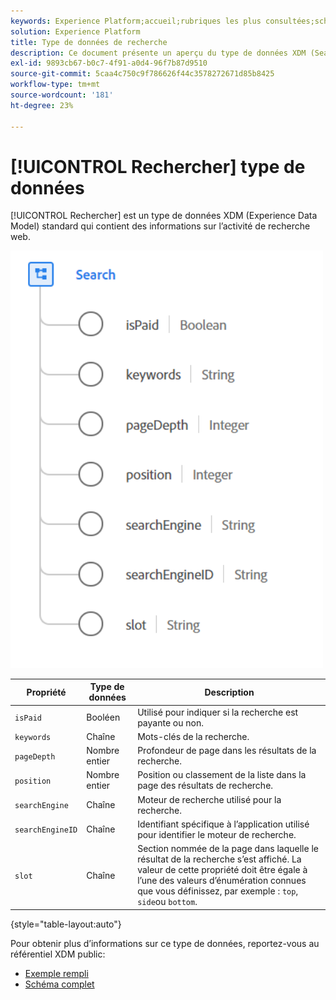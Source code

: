 ```yaml
---
keywords: Experience Platform;accueil;rubriques les plus consultées;schéma;schéma;XDM;champs;schémas;schémas;recherche;type de données;type de données;type de données
solution: Experience Platform
title: Type de données de recherche
description: Ce document présente un aperçu du type de données XDM (Search Experience Data Model).
exl-id: 9893cb67-b0c7-4f91-a0d4-96f7b87d9510
source-git-commit: 5caa4c750c9f786626f44c3578272671d85b8425
workflow-type: tm+mt
source-wordcount: '181'
ht-degree: 23%

---
```


# [!UICONTROL Rechercher] type de données

[!UICONTROL Rechercher] est un type de données XDM (Experience Data Model) standard qui contient des informations sur l’activité de recherche web.

<img src="../images/data-types/search.PNG" width="500" /><br />

| Propriété | Type de données | Description |
| --- | --- | --- |
| `isPaid` | Booléen | Utilisé pour indiquer si la recherche est payante ou non. |
| `keywords` | Chaîne | Mots-clés de la recherche. |
| `pageDepth` | Nombre entier | Profondeur de page dans les résultats de la recherche. |
| `position` | Nombre entier | Position ou classement de la liste dans la page des résultats de recherche. |
| `searchEngine` | Chaîne | Moteur de recherche utilisé pour la recherche. |
| `searchEngineID` | Chaîne | Identifiant spécifique à l’application utilisé pour identifier le moteur de recherche. |
| `slot` | Chaîne | Section nommée de la page dans laquelle le résultat de la recherche s’est affiché. La valeur de cette propriété doit être égale à l’une des valeurs d’énumération connues que vous définissez, par exemple : `top`, `side`ou `bottom`. |

{style="table-layout:auto"}

Pour obtenir plus d’informations sur ce type de données, reportez-vous au référentiel XDM public:

* [Exemple rempli](https://github.com/adobe/xdm/blob/master/components/datatypes/search.example.1.json)
* [Schéma complet](https://github.com/adobe/xdm/blob/master/components/datatypes/search.schema.json)
